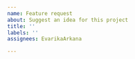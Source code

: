```yaml
---
name: Feature request
about: Suggest an idea for this project
title: ''
labels: ''
assignees: EvarikaArkana

---
```



